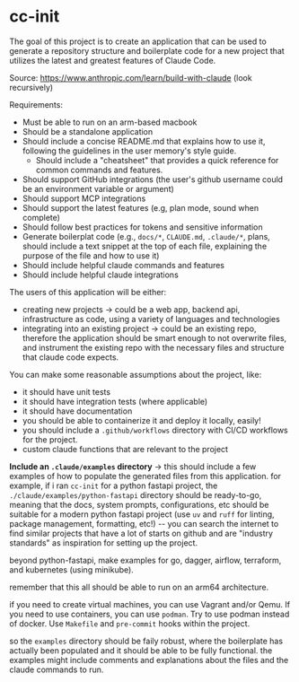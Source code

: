 # cc-init

The goal of this project is to create an application that can be used to generate a repository structure and boilerplate code for a new project that utilizes the latest and greatest features of Claude Code.

Source: https://www.anthropic.com/learn/build-with-claude (look recursively)

Requirements:
- Must be able to run on an arm-based macbook
- Should be a standalone application
- Should include a concise README.md that explains how to use it, following the guidelines in the user memory's style guide.
  - Should include a "cheatsheet" that provides a quick reference for common commands and features.
- Should support GitHub integrations (the user's github username could be an environment variable or argument)
- Should support MCP integrations
- Should support the latest features (e.g, plan mode, sound when complete)
- Should follow best practices for tokens and sensitive information
- Generate boilerplat code (e.g., `docs/*`, `CLAUDE.md`, `.claude/*`, plans, should include a text snippet at the top of each file, explaining the purpose of the file and how to use it)
- Should include helpful claude commands and features
- Should include helpful claude integrations


The users of this application will be either:
- creating new projects -> could be a web app, backend api, infrastructure as code, using a variety of languages and technologies
- integrating into an existing project -> could be an existing repo, therefore the application should be smart enough to not overwrite files, and instrument the existing repo with the necessary files and structure that claude code expects.

You can make some reasonable assumptions about the project, like:
- it should have unit tests
- it should have integration tests (where applicable)
- it should have documentation
- you should be able to containerize it and deploy it locally, easily!
- you should include a `.github/workflows` directory with CI/CD workflows for the project.
- custom claude functions that are relevant to the project

**Include an `.claude/examples` directory** -> this should include a few examples of how to populate the generated files from this application. for example, if i ran `cc-init` for a python fastapi project, the `./claude/examples/python-fastapi` directory should be ready-to-go, meaning that the docs, system prompts, configurations, etc should be suitable for a modern python fastapi project (use `uv` and `ruff` for linting, package management, formatting, etc!) -- you can search the internet to find similar projects that have a lot of starts on github and are "industry standards" as inspiration for setting up the project.

beyond python-fastapi, make examples for go, dagger, airflow, terraform, and kubernetes (using minikube).

remember that this all should be able to run on an arm64 architecture.

if you need to create virtual machines, you can use Vagrant and/or Qemu. If you need to use containers, you can use `podman`. Try to use podman instead of docker. Use `Makefile` and `pre-commit` hooks within the project.

so the `examples` directory should be faily robust, where the boilerplate has actually been populated and it should be able to be fully functional. the examples might include comments and explanations about the files and the claude commands to run.
